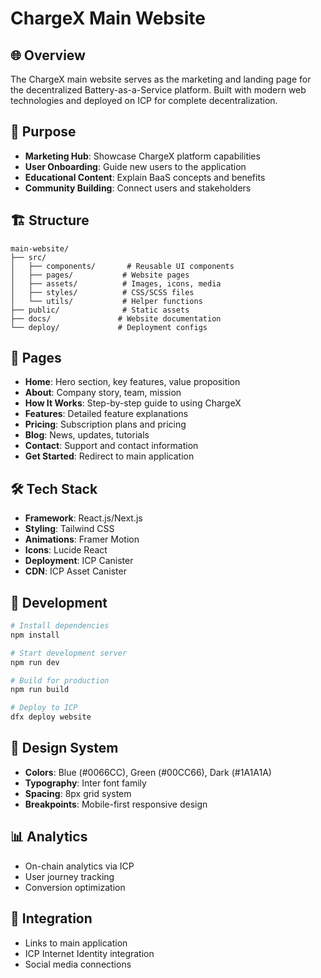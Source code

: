 # ChargeX Main Website

## 🌐 Overview

The ChargeX main website serves as the marketing and landing page for the decentralized Battery-as-a-Service platform. Built with modern web technologies and deployed on ICP for complete decentralization.

## 🎯 Purpose

- **Marketing Hub**: Showcase ChargeX platform capabilities
- **User Onboarding**: Guide new users to the application
- **Educational Content**: Explain BaaS concepts and benefits
- **Community Building**: Connect users and stakeholders

## 🏗️ Structure

```
main-website/
├── src/
│   ├── components/       # Reusable UI components
│   ├── pages/           # Website pages
│   ├── assets/          # Images, icons, media
│   ├── styles/          # CSS/SCSS files
│   └── utils/           # Helper functions
├── public/              # Static assets
├── docs/               # Website documentation
└── deploy/             # Deployment configs
```

## 📱 Pages

- **Home**: Hero section, key features, value proposition
- **About**: Company story, team, mission
- **How It Works**: Step-by-step guide to using ChargeX
- **Features**: Detailed feature explanations
- **Pricing**: Subscription plans and pricing
- **Blog**: News, updates, tutorials
- **Contact**: Support and contact information
- **Get Started**: Redirect to main application

## 🛠️ Tech Stack

- **Framework**: React.js/Next.js
- **Styling**: Tailwind CSS
- **Animations**: Framer Motion
- **Icons**: Lucide React
- **Deployment**: ICP Canister
- **CDN**: ICP Asset Canister

## 🚀 Development

```bash
# Install dependencies
npm install

# Start development server
npm run dev

# Build for production
npm run build

# Deploy to ICP
dfx deploy website
```

## 🎨 Design System

- **Colors**: Blue (#0066CC), Green (#00CC66), Dark (#1A1A1A)
- **Typography**: Inter font family
- **Spacing**: 8px grid system
- **Breakpoints**: Mobile-first responsive design

## 📊 Analytics

- On-chain analytics via ICP
- User journey tracking
- Conversion optimization

## 🔗 Integration

- Links to main application
- ICP Internet Identity integration
- Social media connections
